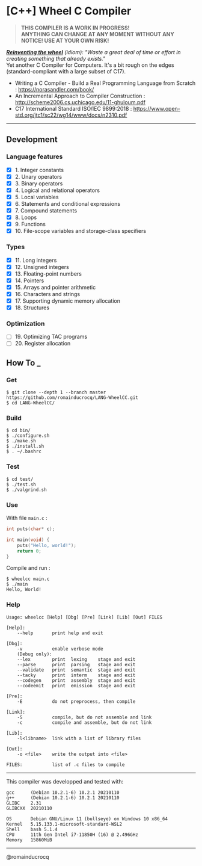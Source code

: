 # [C++] Wheel C Compiler
> **THIS COMPILER IS A WORK IN PROGRESS!**  
> **ANYTHING CAN CHANGE AT ANY MOMENT WITHOUT ANY NOTICE! USE AT YOUR OWN RISK!**  

*__<ins>Reinventing the wheel</ins>__ (idiom): "Waste a great deal of time or effort in creating something that already exists."*  
Yet another C Compiler for Computers. It's a bit rough on the edges (standard-compliant with a large subset of C17).  
<!---->

- Writing a C Compiler - Build a Real Programming Language from Scratch : https://norasandler.com/book/
- An Incremental Approach to Compiler Construction : http://scheme2006.cs.uchicago.edu/11-ghuloum.pdf
- C17 International Standard ISO/IEC 9899:2018 : https://www.open-std.org/jtc1/sc22/wg14/www/docs/n2310.pdf
****

## Development

### Language features

- [x] 1\. Integer constants  
- [x] 2\. Unary operators  
- [x] 3\. Binary operators  
- [x] 4\. Logical and relational operators  
- [x] 5\. Local variables  
- [x] 6\. Statements and conditional expressions  
- [x] 7\. Compound statements  
- [x] 8\. Loops  
- [x] 9\. Functions  
- [x] 10\. File-scope variables and storage-class specifiers  

### Types

- [x] 11\. Long integers  
- [x] 12\. Unsigned integers  
- [x] 13\. Floating-point numbers  
- [x] 14\. Pointers  
- [x] 15\. Arrays and pointer arithmetic  
- [x] 16\. Characters and strings  
- [x] 17\. Supporting dynamic memory allocation  
- [x] 18\. Structures  

### Optimization

- [ ] 19\. Optimizing TAC programs  
- [ ] 20\. Register allocation  

## How To _

### Get
```
$ git clone --depth 1 --branch master https://github.com/romainducrocq/LANG-WheelCC.git
$ cd LANG-WheelCC/
```

### Build
```
$ cd bin/
$ ./configure.sh
$ ./make.sh
$ ./install.sh
$ . ~/.bashrc
```

### Test
```
$ cd test/
$ ./test.sh
$ ./valgrind.sh
```

### Use

With file `main.c` :  
```c
int puts(char* c);

int main(void) {
    puts("Hello, world!");
    return 0;
}
```

Compile and run :  
```
$ wheelcc main.c
$ ./main
Hello, World!
```

### Help
```
Usage: wheelcc [Help] [Dbg] [Pre] [Link] [Lib] [Out] FILES

[Help]:
    --help       print help and exit

[Dbg]:
    -v           enable verbose mode
    (Debug only):
    --lex        print  lexing    stage and exit
    --parse      print  parsing   stage and exit
    --validate   print  semantic  stage and exit
    --tacky      print  interm    stage and exit
    --codegen    print  assembly  stage and exit
    --codeemit   print  emission  stage and exit

[Pre]:
    -E           do not preprocess, then compile

[Link]:
    -S           compile, but do not assemble and link
    -c           compile and assemble, but do not link

[Lib]:
    -l<libname>  link with a list of library files

[Out]:
    -o <file>    write the output into <file>

FILES:           list of .c files to compile
```

****

This compiler was developped and tested with:  
```
gcc      (Debian 10.2.1-6) 10.2.1 20210110
g++      (Debian 10.2.1-6) 10.2.1 20210110
GLIBC    2.31
GLIBCXX  20210110

OS       Debian GNU/Linux 11 (bullseye) on Windows 10 x86_64
Kernel   5.15.133.1-microsoft-standard-WSL2
Shell    bash 5.1.4
CPU      11th Gen Intel i7-11850H (16) @ 2.496GHz
Memory   15860MiB
```

****

@romainducrocq
